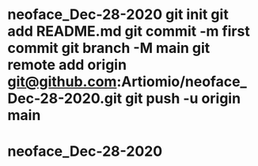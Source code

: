 # neoface_Dec-28-2020 git init git add README.md git commit -m first commit git branch -M main git remote add origin git@github.com:Artiomio/neoface_Dec-28-2020.git git push -u origin main
# neoface_Dec-28-2020
